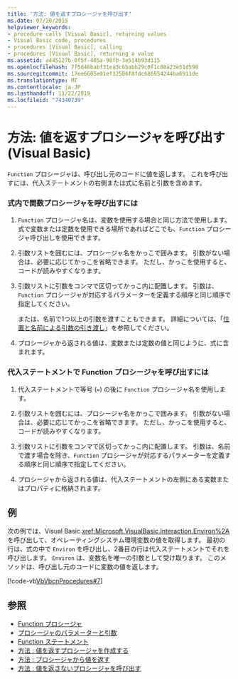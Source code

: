 ```yaml
---
title: '方法: 値を返すプロシージャを呼び出す'
ms.date: 07/20/2015
helpviewer_keywords:
- procedure calls [Visual Basic], returning values
- Visual Basic code, procedures
- procedures [Visual Basic], calling
- procedures [Visual Basic], returning a value
ms.assetid: a445127b-0f5f-465a-98fb-3e514b93d115
ms.openlocfilehash: 7f5d46babf31ea3c6babb29c0f1c08a23e51d598
ms.sourcegitcommit: 17ee6605e01ef32506f8fdc686954244ba6911de
ms.translationtype: MT
ms.contentlocale: ja-JP
ms.lasthandoff: 11/22/2019
ms.locfileid: "74340739"
---
```

# <a name="how-to-call-a-procedure-that-returns-a-value-visual-basic"></a>方法: 値を返すプロシージャを呼び出す (Visual Basic)
`Function` プロシージャは、呼び出し元のコードに値を返します。 これを呼び出すには、代入ステートメントの右側または式に名前と引数を含めます。  
  
### <a name="to-call-a-function-procedure-within-an-expression"></a>式内で関数プロシージャを呼び出すには  
  
1. `Function` プロシージャ名は、変数を使用する場合と同じ方法で使用します。 式で変数または定数を使用できる場所であればどこでも、`Function` プロシージャ呼び出しを使用できます。  
  
2. 引数リストを囲むには、プロシージャ名をかっこで囲みます。 引数がない場合は、必要に応じてかっこを省略できます。 ただし、かっこを使用すると、コードが読みやすくなります。  
  
3. 引数リストに引数をコンマで区切ってかっこ内に配置します。 引数は、`Function` プロシージャが対応するパラメーターを定義する順序と同じ順序で指定してください。  
  
     または、名前で1つ以上の引数を渡すこともできます。 詳細については、「[位置と名前による引数の引き渡し](./passing-arguments-by-position-and-by-name.md)」を参照してください。  
  
4. プロシージャから返される値は、変数または定数の値と同じように、式に含まれます。  
  
### <a name="to-call-a-function-procedure-in-an-assignment-statement"></a>代入ステートメントで Function プロシージャを呼び出すには  
  
1. 代入ステートメントで等号 (`=`) の後に `Function` プロシージャ名を使用します。  
  
2. 引数リストを囲むには、プロシージャ名をかっこで囲みます。 引数がない場合は、必要に応じてかっこを省略できます。 ただし、かっこを使用すると、コードが読みやすくなります。  
  
3. 引数リストに引数をコンマで区切ってかっこ内に配置します。 引数は、名前で渡す場合を除き、`Function` プロシージャが対応するパラメーターを定義する順序と同じ順序で指定してください。  
  
4. プロシージャから返される値は、代入ステートメントの左側にある変数またはプロパティに格納されます。  
  
## <a name="example"></a>例  
 次の例では、Visual Basic <xref:Microsoft.VisualBasic.Interaction.Environ%2A> を呼び出して、オペレーティングシステム環境変数の値を取得します。 最初の行は、式の中で `Environ` を呼び出し、2番目の行は代入ステートメントでそれを呼び出します。 `Environ` は、変数名を唯一の引数として受け取ります。 このメソッドは、呼び出し元のコードに変数の値を返します。  
  
 [!code-vb[VbVbcnProcedures#7](~/samples/snippets/visualbasic/VS_Snippets_VBCSharp/VbVbcnProcedures/VB/Class1.vb#7)]  
  
## <a name="see-also"></a>参照

- [Function プロシージャ](./function-procedures.md)
- [プロシージャのパラメーターと引数](./procedure-parameters-and-arguments.md)
- [Function ステートメント](../../../../visual-basic/language-reference/statements/function-statement.md)
- [方法 : 値を返すプロシージャを作成する](./how-to-create-a-procedure-that-returns-a-value.md)
- [方法 : プロシージャから値を返す](./how-to-return-a-value-from-a-procedure.md)
- [方法 : 値を返さないプロシージャを呼び出す](./how-to-call-a-procedure-that-does-not-return-a-value.md)
